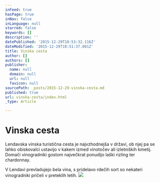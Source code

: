 ```yaml
---
inFeed: true
hasPage: true
inNav: false
inLanguage: null
starred: false
keywords: []
description: ''
datePublished: '2015-12-29T18:53:32.116Z'
dateModified: '2015-12-29T18:51:37.801Z'
title: Vinska cesta
author: []
authors: []
publisher:
  name: null
  domain: null
  url: null
  favicon: null
sourcePath: _posts/2015-12-29-vinska-cesta.md
published: true
url: vinska-cesta/index.html
_type: Article

---
```

# Vinska cesta

Lendavska vinska turistična cesta je najvzhodnejša v državi, ob 
njej pa se lahko obiskovalci ustavijo v kakem izmed vinotočev ali 
izletniških kmetij. Domači vinogradniki gostom največkrat ponudijo laški
rizling ter chardonnay.

V Lendavi prevladujejo bela vina, s pridelavo rdečih sort so nekateri vinogradniki pričeli v preteklih letih.
![](https://the-grid-user-content.s3-us-west-2.amazonaws.com/c89794d7-9091-4e4c-8ee3-bc43baa073c7.jpg)